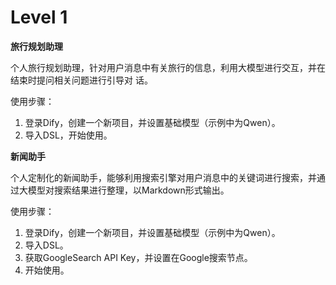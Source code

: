 # Level 1

**旅行规划助理** 

个人旅行规划助理，针对用户消息中有关旅行的信息，利用大模型进行交互，并在结束时提问相关问题进行引导对
话。

使用步骤：
1. 登录Dify，创建一个新项目，并设置基础模型（示例中为Qwen）。
2. 导入DSL，开始使用。

**新闻助手** 

个人定制化的新闻助手，能够利用搜索引擎对用户消息中的关键词进行搜索，并通过大模型对搜索结果进行整理，以Markdown形式输出。

使用步骤：
1. 登录Dify，创建一个新项目，并设置基础模型（示例中为Qwen）。
2. 导入DSL。
3. 获取GoogleSearch API Key，并设置在Google搜索节点。
4. 开始使用。